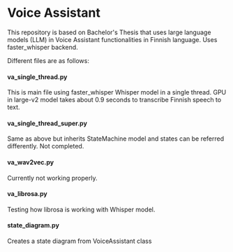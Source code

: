 # Voice Assistant
This repository is based on Bachelor's Thesis that uses large language models (LLM) in Voice Assistant functionalities in Finnish language. Uses faster_whisper backend.

Different files are as follows:

#### va_single_thread.py
This is main file using faster_whisper Whisper model in a single thread. GPU in large-v2 model takes about 0.9 seconds to transcribe Finnish speech to text.

#### va_single_thread_super.py
Same as above but inherits StateMachine model and states can be referred differently. Not completed.

#### va_wav2vec.py
Currently not working properly.

#### va_librosa.py
Testing how librosa is working with Whisper model.

#### state_diagram.py
Creates a state diagram from VoiceAssistant class